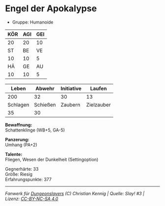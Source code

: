 # Engel der Apokalypse  
- Gruppe: Humanoide  

| KÖR | AGI | GEI |  
| --- | --- | --- |  
| 20  | 20  | 10  |
| ST  | BE  | VE  |  
| 10  | 10  | 5   |
| HÄ  | GE  | AU  |  
| 10  | 10  | 5   |


| Leben    | Abwehr   | Initiative | Laufen     |
| -------- | -------- | ---------- | ---------- |
| 200      | 32       | 30         | 13         |
| Schlagen | Schießen | Zaubern    | Zielzauber |
| 35       | 30       |            |            |

**Bewaffnung:**  
Schattenklinge (WB+5, GA-5)

**Panzerung:**  
Umhang (PA+2)

**Talente:**  
Fliegen, Wesen der Dunkelheit (Settingoption)

Gegnerhärte: 33  
Größe: Riesig  
Erfahrungspunkte: 377  



___
*Fanwerk für [Dungeonslayers](https://www.dungeonslayers.net/) (C) Christian Kennig | Quelle: Slay! #3 | Lizenz: [CC-BY-NC-SA 4.0](https://creativecommons.org/licenses/by-nc-sa/4.0/deed.de)*